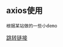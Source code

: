 ## axios使用

    根据某站做的一些小demo

[跳转链接](https://www.bilibili.com/video/BV1NJ41197u6?from=search&seid=6197232645379593265)
